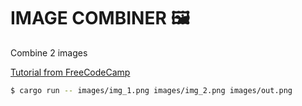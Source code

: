 # IMAGE COMBINER 🖼️

Combine 2 images

[Tutorial from FreeCodeCamp](https://youtu.be/MsocPEZBd-M?t=1770)

```bash
$ cargo run -- images/img_1.png images/img_2.png images/out.png
```

